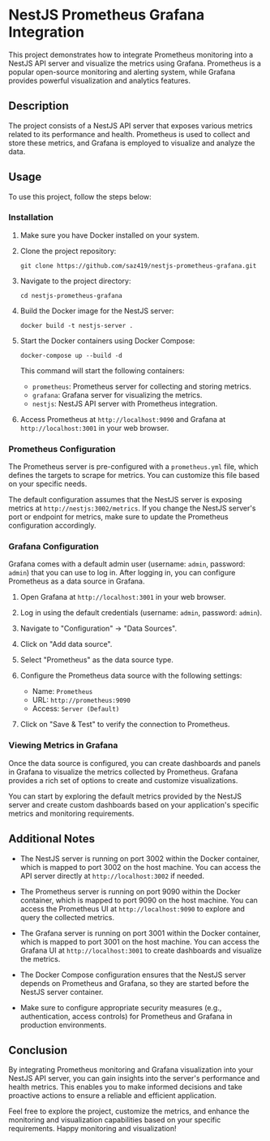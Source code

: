 
# NestJS Prometheus Grafana Integration

This project demonstrates how to integrate Prometheus monitoring into a NestJS API server and visualize the metrics using Grafana. Prometheus is a popular open-source monitoring and alerting system, while Grafana provides powerful visualization and analytics features.

## Description

The project consists of a NestJS API server that exposes various metrics related to its performance and health. Prometheus is used to collect and store these metrics, and Grafana is employed to visualize and analyze the data.

## Usage

To use this project, follow the steps below:

### Installation

1. Make sure you have Docker installed on your system.

2. Clone the project repository:

   ```shell
   git clone https://github.com/saz419/nestjs-prometheus-grafana.git
   ```

3. Navigate to the project directory:

   ```shell
   cd nestjs-prometheus-grafana
   ```

4. Build the Docker image for the NestJS server:

   ```shell
   docker build -t nestjs-server .
   ```

5. Start the Docker containers using Docker Compose:

   ```shell
   docker-compose up --build -d
   ```

   This command will start the following containers:

   - `prometheus`: Prometheus server for collecting and storing metrics.
   - `grafana`: Grafana server for visualizing the metrics.
   - `nestjs`: NestJS API server with Prometheus integration.

6. Access Prometheus at `http://localhost:9090` and Grafana at `http://localhost:3001` in your web browser.

### Prometheus Configuration

The Prometheus server is pre-configured with a `prometheus.yml` file, which defines the targets to scrape for metrics. You can customize this file based on your specific needs.

The default configuration assumes that the NestJS server is exposing metrics at `http://nestjs:3002/metrics`. If you change the NestJS server's port or endpoint for metrics, make sure to update the Prometheus configuration accordingly.

### Grafana Configuration

Grafana comes with a default admin user (username: `admin`, password: `admin`) that you can use to log in. After logging in, you can configure Prometheus as a data source in Grafana.

1. Open Grafana at `http://localhost:3001` in your web browser.

2. Log in using the default credentials (username: `admin`, password: `admin`).

3. Navigate to "Configuration" -> "Data Sources".

4. Click on "Add data source".

5. Select "Prometheus" as the data source type.

6. Configure the Prometheus data source with the following settings:
   - Name: `Prometheus`
   - URL: `http://prometheus:9090`
   - Access: `Server (Default)`

7. Click on "Save & Test" to verify the connection to Prometheus.

### Viewing Metrics in Grafana

Once the data source is configured, you can create dashboards and panels in Grafana to visualize the metrics collected by Prometheus. Grafana provides a rich set of options to create and customize visualizations.

You can start by exploring the default metrics provided by the NestJS server and create custom dashboards based on your application's specific metrics and monitoring requirements.

## Additional Notes

- The NestJS server is running on port 3002 within the Docker container, which is mapped to port 3002 on the host machine. You can access the API server directly at `http://localhost:3002` if needed.

- The Prometheus server is running on port 9090 within the Docker container, which is mapped to port 9090 on the host machine. You can access the Prometheus UI at `http://localhost:9090` to explore and query the collected metrics.

- The Grafana server is running on port 3001 within the Docker container, which is mapped to port 3001 on the host machine. You can access the Grafana UI at `http://localhost:3001` to create dashboards and visualize the metrics.

- The Docker Compose configuration ensures that the NestJS server depends on Prometheus and Grafana, so they are started before the NestJS server container.

- Make sure to configure appropriate security measures (e.g., authentication, access controls) for Prometheus and Grafana in production environments.

## Conclusion

By integrating Prometheus monitoring and Grafana visualization into your NestJS API server, you can gain insights into the server's performance and health metrics. This enables you to make informed decisions and take proactive actions to ensure a reliable and efficient application.

Feel free to explore the project, customize the metrics, and enhance the monitoring and visualization capabilities based on your specific requirements. Happy monitoring and visualization!